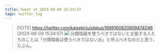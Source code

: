 ```yaml
---
title: Tweet at 2023-08-09 15:24:57
tags: twitter_log
---
```


> [!CITE] https://twitter.com/kaisekiriu/status/1689160820809474048 (2023-08-09 15:24:57)
> ![](https://twitter.com/kaisekiriu/status/1689160820809474048)
> 分類階級を使うべきではないと主張する人たちのことは「分類階級は使うべきではない派」と呼ぶべきなのだと思う、たぶん。
